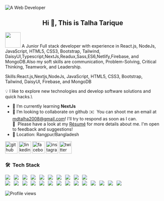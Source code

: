 ![A Web Developer](https://i.ibb.co/68W7wQf/WEB-DEVELOPER-2.gif)

<h2 align="center">Hi 👋, This is Talha Tarique</h2> 
<img src="https://media.giphy.com/media/mGcNjsfWAjY5AEZNw6/giphy.gif" width="50">
A Junior Full stack developer with experience in React.js, NodeJs, JavaScript, HTML5, CSS3, Bootstrap, Tailwind, DaisyUI,Typescript,NextJs,Readux,Sass,ES6,Netlify,Firebase, and MongoDB.Also my soft skills are communication, Problem-Solving, Critical Thinking, Teamwork, and Leadership.

Skills:React.js,Nextjs,NodeJs, JavaScript, HTML5, CSS3, Bootstrap, Tailwind, DaisyUI, Firebase, and MongoDB

💡&nbsp;I like to explore new technologies and develop software solutions and quick hacks.\
- 🌱 I’m currently learning **NextJs**
- 👯 I’m looking to collaborate on github 
✉️ &nbsp;You can shoot me an email at mdtalha2008@gmail.com! I'll try to respond as soon as I can.\
📄 &nbsp;Please have a look at my [Résumé]([https://www.adityavsingh.com/resume.html](https://drive.google.com/file/d/1_DqOo_IcVrEuQJ_4G2ryqFkmUVXNFjJ_/view?usp=sharing)) for more details about me. I'm open to feedback and suggestions!
- 📍 Location: Rangpur/Bangladesh
  
[<img src='https://cdn.jsdelivr.net/npm/simple-icons@3.0.1/icons/github.svg' alt='github' height='40'>](https://github.com/TalhaT298)  [<img src='https://cdn.jsdelivr.net/npm/simple-icons@3.0.1/icons/linkedin.svg' alt='linkedin' height='40'>](https://www.linkedin.com/in/talha-tarique-25908620b/)  [<img src='https://cdn.jsdelivr.net/npm/simple-icons@3.0.1/icons/facebook.svg' alt='facebook' height='40'>](https://www.facebook.com/talha.tarique.5)  [<img src='https://cdn.jsdelivr.net/npm/simple-icons@3.0.1/icons/instagram.svg' alt='instagram' height='40'>](https://www.instagram.com/talha_tarique77/)  [<img src='https://cdn.jsdelivr.net/npm/simple-icons@3.0.1/icons/twitter.svg' alt='twitter' height='40'>](https://twitter.com/TalhaTarique1)  



### 🛠 &nbsp;Tech Stack
<p align="left"> 
<img src="https://img.shields.io/badge/C-A8B9CC?style=flat-square&logo=C&logoColor=white"/> &nbsp;
<img src="https://img.shields.io/badge/JavaScript-F7DF1E?style=flat-square&logo=javascript&logoColor=black"/> &nbsp;
<img src="https://img.shields.io/badge/Bootstrapap-7952B3?style=flat-square&logo=bootstrap&logoColor=white"/> &nbsp;
<img src="https://img.shields.io/badge/CSS3-1572B6?style=flat-square&logo=css3&logoColor=white"/> &nbsp;
<img src="https://img.shields.io/badge/Express-000000?style=flat-square&logo=Express&logoColor=white"/> &nbsp;
<img src="https://img.shields.io/badge/Firebase-FFCA28?style=flat-square&logo=firebase&logoColor=black"/> &nbsp;
<img src="https://img.shields.io/badge/Git-F05032?style=flat-square&logo=git&logoColor=white"/> &nbsp;
<img src="https://img.shields.io/badge/GitHub-181717?style=flat-square&logo=GitHub&logoColor=white"/> &nbsp;
<img src="https://img.shields.io/badge/HTML5-E34F26?style=flat-square&logo=html5&logoColor=white"/> &nbsp;
<img src="https://img.shields.io/badge/java-007396?style=flat-square&logo=java&logoColor=white"/> &nbsp; </br>
<img src="https://img.shields.io/badge/JSON-000000?style=flat-square&logo=json&logoColor=white"/> &nbsp;
<img src="https://img.shields.io/badge/MongoDB-47A248?style=flat-square&logo=MongoDB&logoColor=white"/> &nbsp;
<img src="https://img.shields.io/badge/Next.js-000000?style=flat-square&logo=Next.js&logoColor=white"/> &nbsp;
<img src="https://img.shields.io/badge/Node.js-339933?style=flat-square&logo=Node.js&logoColor=white"/> &nbsp;
<img src="https://img.shields.io/badge/Postman-FF6C37?style=flat-square&logo=Postman&logoColor=white"/> &nbsp;
<img src="https://img.shields.io/badge/React-61DAFB?style=flat-square&logo=React&logoColor=black"/> &nbsp;
<img src="https://img.shields.io/badge/Typescript-3178C6?style=flat-square&logo=Typescript&logoColor=white"/> &nbsp;
<img src="https://img.shields.io/badge/Tailwind CSS-06B6D4?style=flat-square&logo=Tailwind CSS&logoColor=white"/> &nbsp;
<img src="https://img.shields.io/badge/Visual Studio Code-007ACC?style=flat-square&logo=Visual Studio Code&logoColor=white"/> &nbsp;
<img src="https://img.shields.io/badge/Vercel-000000?style=flat-square&logo=Vercel&logoColor=white"/> &nbsp;
<img src="https://img.shields.io/badge/Codepen-000000?style=for-the-badge&logo=codepen&logoColor=white"/> &nbsp; 
<img src="https://img.shields.io/badge/Netlify-00C7B7?style=for-the-badge&logo=netlify&logoColor=white"/> &nbsp;
<img src="https://img.shields.io/badge/Powershell-2CA5E0?style=for-the-badge&logo=powershell&logoColor=white"/> &nbsp;
<img src="https://img.shields.io/badge/Jira-0052CC?style=for-the-badge&logo=Jira&logoColor=white"/>


![Profile views](https://gpvc.arturio.dev/TalhaT298)  
